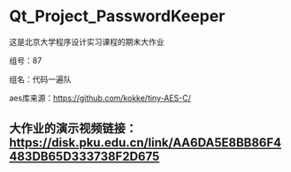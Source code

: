# Qt_Project_PasswordKeeper
这是北京大学程序设计实习课程的期末大作业

组号：87

组名：代码一遍队

aes库来源：https://github.com/kokke/tiny-AES-C/

## 大作业的演示视频链接：https://disk.pku.edu.cn/link/AA6DA5E8BB86F4483DB65D333738F2D675
